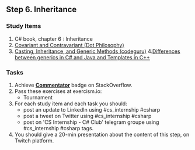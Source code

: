 ## Step 6. Inheritance

### Study Items

 1. C# book, chapter 6 : Inheritance
 2. [Covariant and Contravariant (Dot Philosophy)](http://mehrandvd.me/2016/06/18/covariant-and-contravariant/)
 3. [Casting, Inheritance, and Generic Methods (codeguru)](https://www.codeguru.com/csharp/sample_chapter/article.php/c11717/C-Generics-Part-34-Casting-Inheritance-and-Generic-Methods.htm)
 4.[Differences between generics in C# and Java and Templates in C++](https://stackoverflow.com/questions/31693/what-are-the-differences-between-generics-in-c-sharp-and-java-and-templates-i)

### Tasks

 1. Achieve [**Commentator**](https://stackoverflow.com/help/badges/31/commentator) badge on StackOverflow.
 2. Pass these exercises at exercism.io:
    - Tournament
 3. For each study item and each task you should:  
    - post an update to LinkedIn using #cs_internship #csharp  
    - post a tweet on Twitter using #cs_internship #csharp
    - post on 'CS Internship - C# Club' telegram groupe using #cs_internship #csharp tags.
 4. You should give a 20-min presentation about the content of this step, on Twitch platform.

